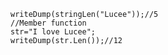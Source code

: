 ```luceescript+trycf
writeDump(stringLen("Lucee"));//5
//Member function
str="I love Lucee";
writeDump(str.Len());//12
```